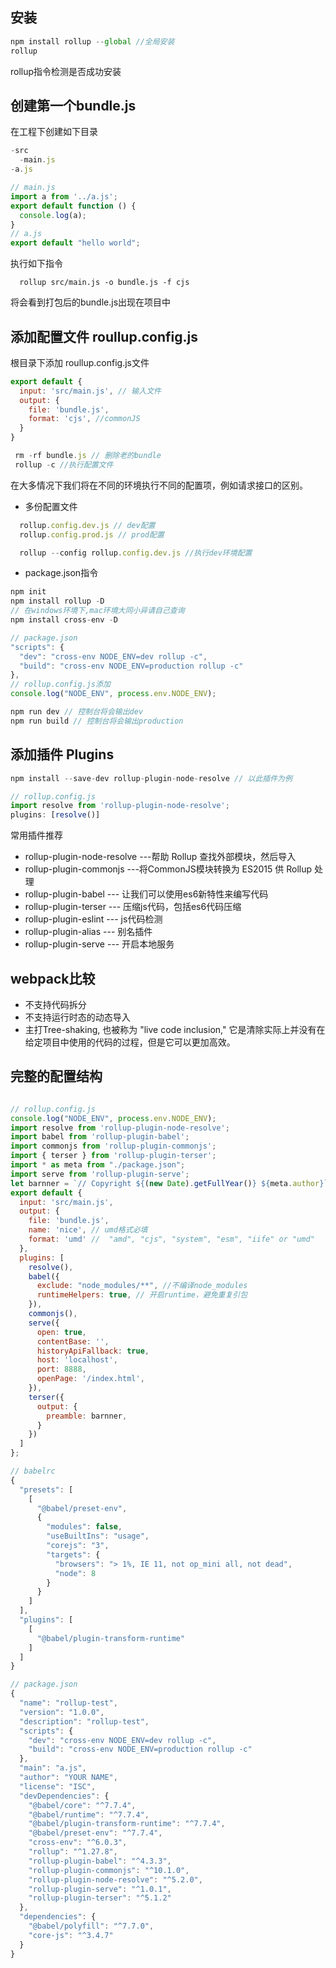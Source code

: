 ## 安装

  ```js
  npm install rollup --global //全局安装
  rollup 
  ```
  rollup指令检测是否成功安装

## 创建第一个bundle.js

  
  在工程下创建如下目录

  ```js
  -src
    -main.js 
  -a.js 

  // main.js
  import a from '../a.js'; 
  export default function () { 
    console.log(a);
  }
  // a.js
  export default "hello world";
  ```
  执行如下指令
  ```
    rollup src/main.js -o bundle.js -f cjs
  ```
  将会看到打包后的bundle.js出现在项目中

## 添加配置文件 roullup.config.js

  根目录下添加 roullup.config.js文件
 ```js
 export default {
   input: 'src/main.js', // 输入文件
   output: {
     file: 'bundle.js',
     format: 'cjs', //commonJS
   }
 }
 ```
 ```js
  rm -rf bundle.js // 删除老的bundle
  rollup -c //执行配置文件
 ```

  在大多情况下我们将在不同的环境执行不同的配置项，例如请求接口的区别。
  
  - 多份配置文件
  ```js
    rollup.config.dev.js // dev配置
    rollup.config.prod.js // prod配置

    rollup --config rollup.config.dev.js //执行dev环境配置
  ```
  - package.json指令

  ```js
  npm init
  npm install rollup -D
  // 在windows环境下,mac环境大同小异请自己查询
  npm install cross-env -D

  // package.json
  "scripts": {
    "dev": "cross-env NODE_ENV=dev rollup -c",
    "build": "cross-env NODE_ENV=production rollup -c"
  },
  // rollup.config.js添加
  console.log("NODE_ENV", process.env.NODE_ENV);

  npm run dev // 控制台将会输出dev
  npm run build // 控制台将会输出production
  ```

## 添加插件 Plugins

  ```js
  npm install --save-dev rollup-plugin-node-resolve // 以此插件为例

  // rollup.config.js
  import resolve from 'rollup-plugin-node-resolve';
  plugins: [resolve()]
  ```

  常用插件推荐
  - rollup-plugin-node-resolve  ---帮助 Rollup 查找外部模块，然后导入
  - rollup-plugin-commonjs   ---将CommonJS模块转换为 ES2015 供 Rollup 处理
  - rollup-plugin-babel   --- 让我们可以使用es6新特性来编写代码
  - rollup-plugin-terser  --- 压缩js代码，包括es6代码压缩
  - rollup-plugin-eslint  --- js代码检测
  - rollup-plugin-alias --- 别名插件
  - rollup-plugin-serve --- 开启本地服务
  

## webpack比较

  - 不支持代码拆分
  - 不支持运行时态的动态导入
  - 主打Tree-shaking, 也被称为 "live code inclusion," 它是清除实际上并没有在给定项目中使用的代码的过程，但是它可以更加高效。

  


## 完整的配置结构

```js

// rollup.config.js
console.log("NODE_ENV", process.env.NODE_ENV);
import resolve from 'rollup-plugin-node-resolve';
import babel from 'rollup-plugin-babel';
import commonjs from 'rollup-plugin-commonjs';
import { terser } from 'rollup-plugin-terser';
import * as meta from "./package.json";
import serve from 'rollup-plugin-serve';
let barnner = `// Copyright ${(new Date).getFullYear()} ${meta.author}`;
export default {
  input: 'src/main.js',
  output: {
    file: 'bundle.js',
    name: 'nice', // umd格式必填
    format: 'umd' //  "amd", "cjs", "system", "esm", "iife" or "umd"
  },
  plugins: [
    resolve(),
    babel({
      exclude: "node_modules/**", //不编译node_modules
      runtimeHelpers: true, // 开启runtime，避免重复引包
    }),
    commonjs(),
    serve({
      open: true,
      contentBase: '',
      historyApiFallback: true,
      host: 'localhost',
      port: 8888,
      openPage: '/index.html',
    }),
    terser({
      output: {
        preamble: barnner,
      }
    })
  ]
};

// babelrc
{
  "presets": [
    [
      "@babel/preset-env",
      {
        "modules": false,
        "useBuiltIns": "usage",
        "corejs": "3",
        "targets": {
          "browsers": "> 1%, IE 11, not op_mini all, not dead",
          "node": 8
        }
      }
    ]
  ],
  "plugins": [
    [
      "@babel/plugin-transform-runtime"
    ]
  ]
}

// package.json
{
  "name": "rollup-test",
  "version": "1.0.0",
  "description": "rollup-test",
  "scripts": {
    "dev": "cross-env NODE_ENV=dev rollup -c",
    "build": "cross-env NODE_ENV=production rollup -c"
  },
  "main": "a.js",
  "author": "YOUR NAME",
  "license": "ISC",
  "devDependencies": {
    "@babel/core": "^7.7.4",
    "@babel/runtime": "^7.7.4",
    "@babel/plugin-transform-runtime": "^7.7.4",
    "@babel/preset-env": "^7.7.4",
    "cross-env": "^6.0.3",
    "rollup": "^1.27.8",
    "rollup-plugin-babel": "^4.3.3",
    "rollup-plugin-commonjs": "^10.1.0",
    "rollup-plugin-node-resolve": "^5.2.0",
    "rollup-plugin-serve": "^1.0.1",
    "rollup-plugin-terser": "^5.1.2"
  },
  "dependencies": {
    "@babel/polyfill": "^7.7.0",
    "core-js": "^3.4.7"
  }
}

```



  

    
 
